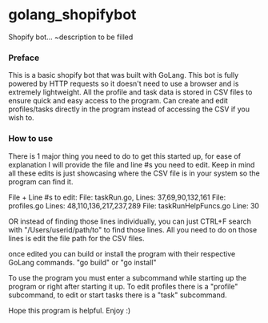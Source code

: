 # golang_shopifybot
Shopify bot... ~description to be filled

### Preface
This is a basic shopify bot that was built with GoLang. This bot is fully powered by HTTP requests so it doesn't need to use a browser and is extremely lightweight. All the profile and task data is stored in CSV files to ensure quick and easy access to the program. Can create and edit profiles/tasks directly in the program instead of accessing the CSV if you wish to.

### How to use
There is 1 major thing you need to do to get this started up, for ease of explanation I will provide the file and line #s you need to edit. Keep in mind all these edits is just showcasing where the CSV file is in your system so the program can find it. 

File + Line #s to edit:
File: taskRun.go, Lines: 37,69,90,132,161
File: profiles.go Lines: 48,110,136,217,237,289
File: taskRunHelpFuncs.go Line: 30

OR instead of finding those lines individually, you can just CTRL+F search with "/Users/userid/path/to" to find those lines. All you need to do on those lines is edit the file path for the CSV files.

once edited you can build or install the program with their respective GoLang commands. "go build" or "go install"

To use the program you must enter a subcommand while starting up the program or right after starting it up. To edit profiles there is a "profile" subcommand, to edit or start tasks there is a "task" subcommand. 

Hope this program is helpful. Enjoy :)
